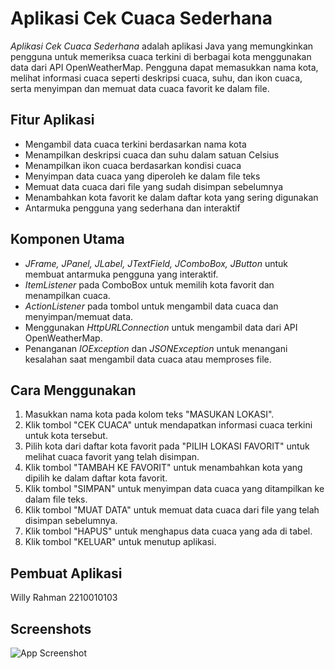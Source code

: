 # Aplikasi Cek Cuaca Sederhana

*Aplikasi Cek Cuaca Sederhana* adalah aplikasi Java yang memungkinkan pengguna untuk memeriksa cuaca terkini di berbagai kota menggunakan data dari API OpenWeatherMap. Pengguna dapat memasukkan nama kota, melihat informasi cuaca seperti deskripsi cuaca, suhu, dan ikon cuaca, serta menyimpan dan memuat data cuaca favorit ke dalam file.

## Fitur Aplikasi

- Mengambil data cuaca terkini berdasarkan nama kota
- Menampilkan deskripsi cuaca dan suhu dalam satuan Celsius
- Menampilkan ikon cuaca berdasarkan kondisi cuaca
- Menyimpan data cuaca yang diperoleh ke dalam file teks
- Memuat data cuaca dari file yang sudah disimpan sebelumnya
- Menambahkan kota favorit ke dalam daftar kota yang sering digunakan
- Antarmuka pengguna yang sederhana dan interaktif

## Komponen Utama

- *JFrame, JPanel, JLabel, JTextField, JComboBox, JButton* untuk membuat antarmuka pengguna yang interaktif.
- *ItemListener* pada ComboBox untuk memilih kota favorit dan menampilkan cuaca.
- *ActionListener* pada tombol untuk mengambil data cuaca dan menyimpan/memuat data.
- Menggunakan *HttpURLConnection* untuk mengambil data dari API OpenWeatherMap.
- Penanganan *IOException* dan *JSONException* untuk menangani kesalahan saat mengambil data cuaca atau memproses file.

## Cara Menggunakan

1. Masukkan nama kota pada kolom teks "MASUKAN LOKASI".
2. Klik tombol "CEK CUACA" untuk mendapatkan informasi cuaca terkini untuk kota tersebut.
3. Pilih kota dari daftar kota favorit pada "PILIH LOKASI FAVORIT" untuk melihat cuaca favorit yang telah disimpan.
4. Klik tombol "TAMBAH KE FAVORIT" untuk menambahkan kota yang dipilih ke dalam daftar kota favorit.
5. Klik tombol "SIMPAN" untuk menyimpan data cuaca yang ditampilkan ke dalam file teks.
6. Klik tombol "MUAT DATA" untuk memuat data cuaca dari file yang telah disimpan sebelumnya.
7. Klik tombol "HAPUS" untuk menghapus data cuaca yang ada di tabel.
8. Klik tombol "KELUAR" untuk menutup aplikasi.

## Pembuat Aplikasi

  Willy Rahman 2210010103

## Screenshots

![App Screenshot](URL_Screenshot)
